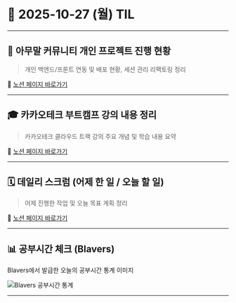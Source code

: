  # 📘 2025-10-27 (월) TIL

---

## 🧩 아무말 커뮤니티 개인 프로젝트 진행 현황
> 개인 백엔드/프론트 연동 및 배포 현황, 세션 관리 리팩토링 정리

🔗 [노션 페이지 바로가기](https://www.notion.so/10-27-2993d83e73a88185b718f2c4c36b04aa?source=copy_link)

---

## 🎓 카카오테크 부트캠프 강의 내용 정리
> 카카오테크 클라우드 트랙 강의 주요 개념 및 학습 내용 요약

🔗 [노션 페이지 바로가기](https://www.notion.so/10-27-2993d83e73a8806b94b1d3c921134cd8?source=copy_link)

---

## 🗓️ 데일리 스크럼 (어제 한 일 / 오늘 할 일)
> 어제 진행한 작업 및 오늘 목표 계획 정리

🔗 [노션 페이지 바로가기](https://www.notion.so/10-27-2993d83e73a88018a85fc3a3703be06a)

---
## 📊 공부시간 체크 (Blavers)
Blavers에서 발급한 오늘의 공부시간 통계 이미지

![Blavers 공부시간 통계](https://raw.githubusercontent.com/100-hours-a-week/3-haaland-TIL/main/2025/10-October/images/2025-10-31-blavers.png)

---
